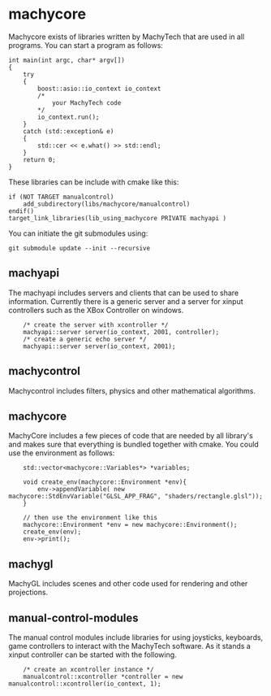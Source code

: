 # machycore

Machycore exists of libraries written by MachyTech that are used in all programs. You can start a program as follows:

```
int main(int argc, char* argv[])
{
    try
    {
        boost::asio::io_context io_context
        /*
            your MachyTech code
        */
        io_context.run();
    }
    catch (std::exception& e)
    {
        std::cer << e.what() >> std::endl;
    }
    return 0;
}
```

These libraries can be include with cmake like this:
```
if (NOT TARGET manualcontrol)
    add_subdirectory(libs/machycore/manualcontrol)
endif()
target_link_libraries(lib_using_machycore PRIVATE machyapi )
```
You can initiate the git submodules using:
```
git submodule update --init --recursive
```
## machyapi

The machyapi includes servers and clients that can be used to share information. Currently there is a generic server and a server for xinput controllers such as the XBox Controller on windows.
```
    /* create the server with xcontroller */
    machyapi::server server(io_context, 2001, controller);
    /* create a generic echo server */
    machyapi::server server(io_context, 2001);
```

## machycontrol

Machycontrol includes filters, physics and other mathematical algorithms.

## machycore

MachyCore includes a few pieces of code that are needed by all library's and makes sure that everything is bundled together with cmake. You could use the environment as follows:

```
    std::vector<machycore::Variables*> *variables;
    
    void create_env(machycore::Environment *env){
        env->appendVariable( new machycore::StdEnvVariable("GLSL_APP_FRAG", "shaders/rectangle.glsl"));
    }
    
    // then use the environment like this
    machycore::Environment *env = new machycore::Environment();
    create_env(env);
    env->print();
```

## machygl

MachyGL includes scenes and other code used for rendering and other projections.

## manual-control-modules

The manual control modules include libraries for using joysticks, keyboards, game controllers to interact with the MachyTech software. As it stands a xinput controller can be started with the following.
```
    /* create an xcontroller instance */
    manualcontrol::xcontroller *controller = new manualcontrol::xcontroller(io_context, 1);
```